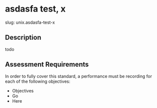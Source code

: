 
# asdasfa test, x

slug: unix.asdasfa-test-x

## Description
todo

## Assessment Requirements
In order to fully cover this standard, a performance must be recording for each of the following objectives:

- Objectives
- Go
- Here